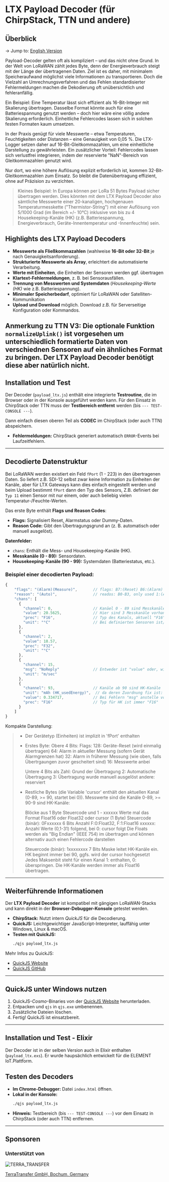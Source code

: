 # LTX Payload Decoder (für ChirpStack, TTN und andere)

## Überblick
-> Jump to: [English Version](./readme.md) 

Payload-Decoder gelten oft als kompliziert – und das nicht ohne Grund. In der Welt von LoRaWAN zählt jedes Byte, denn der Energieverbrauch steigt mit der Länge der übertragenen Daten. Ziel ist es daher, mit minimalem Speicheraufwand möglichst viele Informationen zu transportieren. Doch die Vielzahl an Umrechnungsverfahren und das Fehlen standardisierter Fehlermeldungen machen die Dekodierung oft unübersichtlich und fehleranfällig.  

Ein Beispiel: Eine Temperatur lässt sich effizient als 16-Bit-Integer mit Skalierung übertragen. Dasselbe Format könnte auch für eine Batteriespannung genutzt werden – doch hier wäre eine völlig andere Skalierung erforderlich. Einheitliche Fehlercodes lassen sich in solchen festen Formaten kaum umsetzen.  

In der Praxis genügt für viele Messwerte – etwa Temperaturen, Feuchtigkeiten oder Distanzen – eine Genauigkeit von 0,05 %. Die LTX-Logger setzen daher auf 16-Bit-Gleitkommazahlen, um eine einheitliche Darstellung zu gewährleisten. Ein zusätzlicher Vorteil: Fehlercodes lassen sich verlustfrei integrieren, indem der reservierte "NaN"-Bereich von Gleitkommazahlen genutzt wird. 

Nur dort, wo eine höhere Auflösung explizit erforderlich ist, kommen 32-Bit-Gleitkommazahlen zum Einsatz. So bleibt die Datenübertragung effizient, ohne auf Präzision zu verzichten.  

> Kleines Beispiel: In Europa können per LoRa 51 Bytes Payload sicher übertragen werden. Dies könnten mit dem LTX Payload Decoder
> also sämtliche Messwerte einer 20-kanaligen, hochgenauen Temperaturmesskette ("Thermistor-String") mit einer Auflösung von 5/1000 Grad (im 
> Bereich +/- 10°C) inklusive von bis zu 4 Housekeeping-Kanäle (HK) (z.B. Batteriespannung, Energieverbrauch, Geräte-Innentemperatur 
> und -Innenfeuchte) sein.

## Highlights des LTX Payload Decoders

- **Messwerte als Fließkommazahlen** (wahlweise **16-Bit oder 32-Bit** je nach Genauigkeitsanforderung).
- **Strukturierte Messwerte als Array**, erleichtert die automatisierte Verarbeitung.
- **Werte mit Einheiten**, die Einheiten der Sensoren werden ggf. übertragen
- **Klartext-Fehlermeldungen**, z. B. bei Sensorausfällen.
- **Trennung von Messwerten und Systemdaten** (*Housekeeping-Werte (HK)* wie z.B. Batteriespannung).
- **Minimaler Speicherbedarf**, optimiert für LoRaWAN oder Satelliten-Kommunikation 
- **Upload und Download** möglich. Download z.B. für Serverseitige Konfiguration oder Kommandos.


Anmerkung zu TTN V3: Die optionale Funktion `normalizeUplink()` ist vorgesehen um unterschiedlich formatierte Daten von verschiednen Sensoren auf ein ähnliches Format zu bringen. Der LTX Payload Decoder benötigt diese aber natürlich nicht.
---

## Installation und Test

Der Decoder (`payload_ltx.js`) enthält eine integrierte **Testroutine**, die im Browser oder in der Konsole ausgeführt werden kann. Für den Einsatz in ChirpStack oder TTN muss der **Testbereich entfernt** werden (bis `--- TEST-CONSOLE ---`).

Dann einfach diesen oberen Teil als **CODEC** im ChirpStack (oder auch TTN) abspeichern.

- **Fehlermeldungen:** ChirpStack generiert automatisch `ERROR`-Events bei Laufzeitfehlern.

---

## Decodierte Datenstruktur

Bei LoRaWAN werden existiert ein Feld `fPort` (1 - 223) in den übertragenen Daten.
So liefert z.B. SDI-12 selbst zwar keine Information zu Einheiten der Kanäle, aber für LTX Gateways
kann dies einfach eingestellt werden und beim Upload bestimmt `fPort` dann den Typ des Sensors,
Z.B. definiert der `Typ 11` einen Sensor mit nur einem, oder auch beliebig vielen Temperatur-/Feuchte-Werten.

Das erste Byte enthält **Flags und Reason Codes**:
- **Flags:** Signalisiert Reset, Alarmstatus oder Dummy-Daten.
- **Reason Code:** Gibt den Übertragungsgrund an (z. B. automatisch oder manuell ausgelöst).

**Datenfelder:**
- `chans`: Enthält die Mess- und Housekeeping-Kanäle (HK).
- **Messkanäle (0 - 89):** Sensordaten.
- **Housekeeping-Kanäle (90 - 99):** Systemdaten (Batteriestatus, etc.).

### Beispiel einer decodierten Payload:
```javascript
{
    "flags": "(Alarm)(Measure)",       // flags: B7:(Reset) B6:(Alarm) B5:(oldAlarm) B4:(Measure)
    "reason": "(Auto)",                // reados: B0-B3, only used 1:(Auto) and 5:(Manual)
    "chans": [
      {
        "channel": 0,                  // Kanäel 0 - 89 sind Messkanäle
        "value": 20.5625,              // Hier sind 3 Messkanäle vorhanden
        "prec": "F16",                 // Typ des Kanals, aktuell "F16" oder "F32"
        "unit": "°C"                   // Bei definierten Sensoren ist/sind Einheit(en) bekannt
      },
      {
        "channel": 2,
        "value": 18.57,
        "prec": "F32",
        "unit": "°C"
      },
      {
        "channel": 15,
        "msg": "NoReply"               // Entweder ist "value" oder, wie hier, "msg" vorhanden
        "unit": "m/sec"
      },
      {
        "channel": 93,                 // Kanäle ab 90 sind HK-Kanäle      
        "unit": "mAh (HK_usedEnergy)",  // da deren Zuordnung fix ist: Beschreibung mit Einheit
        "value": 0.334717,             // Bei Fehlern "msg" anstelle von "value", wie oben
        "prec": "F16"                  // Typ für HK ist immer "F16"
      }
    ]
}
```
Kompakte Darstellung:
> - Der Gerätetyp (Einheiten) ist implizit in 'fPort' enthalten
>
> - Erstes Byte: 
>   Obere 4 Bits: Flags: 
>    128: Geräte-Reset (wird einmalig übertragen)
>     64: Alarm in aktueller Messung (sofern Gerät Alarmgrenzen hat)
>     32: Alarm in früherer Messung (wie oben, falls Übertrgaungen zuvor gescheitert sind)
>     16: Messwerte anbei
>
>   Untere 4 Bits als Zahl: Grund der Übertragung
>      2: Automatische Übertragung
>      3: Übertragung wurde manuell ausgelöst
>      andere: reserviert
>
> - Restliche Bytes (die Variable 'cursor' enthält den aktuellen Kanal (0-89, >= 90, startet bei 0)). 
>   Messwerte sind die Kanäle 0-89, >= 90-9 sind HK-Kanäle:
>   
>   Blöcke aus 1 Byte Steuercode und 1 - xxxxxx Werte mal das Format Float16 oder Float32 oder cursor (1 Byte)
>    Steuercode (binär): 0Fxxxxxx 6 Bits Anzahl  F:0:Float32, F:1:Float16 xxxxxx: Anzahl Werte (0,1-31) folgend, bei 0: cursor folgt
>    Die Floats werden als "Big Endian" (IEEE 754) im übertragen und können alternativ auch einen Fehlercode darstellen
>    
>    Steuercode (binär): 1xxxxxxxx 7 Bits Maske leitet HK-Kanäle ein. HK beginnt immer bei 90, ggfs. wird der cursor hochgesetzt
>    Jedes Maksenbit steht für einen Kanal 1: enthalten, 0: überspringen. Die HK-Kanäle werden immer als Float16 übertragen.

---

## Weiterführende Informationen

Der **LTX Payload Decoder** ist kompatibel mit gängigen LoRaWAN-Stacks und kann direkt in der **Browser-Debugger-Konsole** getestet werden.

- **ChirpStack:** Nutzt intern *QuickJS* für die Decodierung.
- **QuickJS:** Leichtgewichtiger JavaScript-Interpreter, lauffähig unter Windows, Linux & macOS.
- **Testen mit QuickJS:**
  ```bash
  ./qjs payload_ltx.js
  ```

Mehr Infos zu QuickJS:
- [QuickJS Website](https://bellard.org/quickjs/)
- [QuickJS GitHub](https://github.com/bellard/quickjs)

---

## QuickJS unter Windows nutzen

1. QuickJS-*Cosmo*-Binaries von der [QuickJS Website](https://bellard.org/quickjs/) herunterladen.
2. Entpacken und `qjs` in `qjs.exe` umbenennen.
3. Zusätzliche Dateien löschen.
4. Fertig! QuickJS ist einsatzbereit.

---

## Installation und Test - Elixir

Der Decoder ist in der selben Version auch in Elixir enthalten (`payload_ltx.exs`). Er wurde haupsächlich entwickelt für die ELEMENT IoT.Plattform.


## Testen des Decoders

- **Im Chrome-Debugger:** Datei `index.html` öffnen.
- **Lokal in der Konsole:**
  ```bash
  ./qjs payload_ltx.js
  ```
- **Hinweis:** Testbereich (bis `--- TEST-CONSOLE ---`) vor dem Einsatz in ChirpStack (oder auch TTN) entfernen.

---

## Sponsoren

### Unterstützt von

![TERRA_TRANSFER](./docu/sponsors/TerraTransfer.jpg "TERRA_TRANSFER")

[TerraTransfer GmbH, Bochum, Germany](https://www.terratransfer.org)
